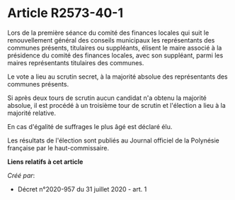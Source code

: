 # Article R2573-40-1

Lors de la première séance du comité des finances locales qui suit le renouvellement général des conseils municipaux les
représentants des communes présents, titulaires ou suppléants, élisent le maire associé à la présidence du comité des
finances locales, avec son suppléant, parmi les maires représentants titulaires des communes.

Le vote a lieu au scrutin secret, à la majorité absolue des représentants des communes présents.

Si après deux tours de scrutin aucun candidat n'a obtenu la majorité absolue, il est procédé à un troisième tour de scrutin
et l'élection a lieu à la majorité relative.

En cas d'égalité de suffrages le plus âgé est déclaré élu.

Les résultats de l'élection sont publiés au Journal officiel de la Polynésie française par le haut-commissaire.

**Liens relatifs à cet article**

_Créé par_:

  - Décret n°2020-957 du 31 juillet 2020 - art. 1
